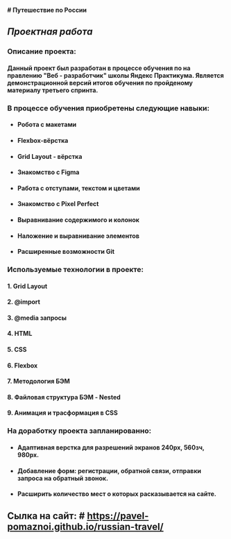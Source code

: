 
**# Путешествие по России**
## _Проектная работа_

 ### Описание проекта:

 #### Данный проект был разработан в процессе обучения по на правлению "Веб - разработчик" школы Яндекс Практикума. Является демонстрационной версий итогов обучения по пройденому материалу третьего спринта.

 ### В процессе обучения приобретены следующие навыки:

 
 * #### Робота с макетами
 * #### Flexbox-вёрстка
 * #### Grid Layout - вёрстка
 * #### Знакомство с Figma
 * #### Работа с отступами, текстом и цветами
 * #### Знакомство с Pixel Perfect
 * #### Выравнивание содержимого и колонок
 * #### Наложение и выравнивание элементов
 * #### Расширенные возможности Git

 ### Используемые технологии в проекте:

 #### 1. Grid Layout
 #### 2. @import
 #### 3. @media запросы
 #### 4. HTML 
 #### 5. CSS
 #### 6. Flexbox
 #### 7. Методология БЭМ
 #### 8. Файловая структура БЭМ - Nested
 #### 9. Анимация и трасформация в CSS

 ### На доработку проекта запланированно:

 * #### Адаптивная верстка для разрешений экранов 240px, 560зч, 980px.
 * #### Добавление форм: регистрации, обратной связи, отправки запроса на обратный звонок.
 * #### Расширить количество мест о которых расказывается на сайте.

 ## Сылка на сайт: # https://pavel-pomaznoi.github.io/russian-travel/
 

